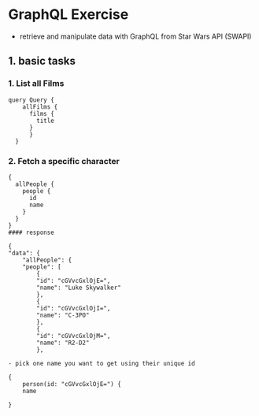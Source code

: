 # GraphQL Exercise

-  retrieve and manipulate data with GraphQL from  Star Wars API (SWAPI)

## 1. basic tasks 
### 1. List all Films 
```
query Query {
    allFilms {
      films {
        title
      }
      }
  }
  ```
### 2. Fetch a specific character
```
{
  allPeople {
    people {
      id
      name
    }
  }
}
#### response
```
    {
    "data": {
        "allPeople": {
        "people": [
            {
            "id": "cGVvcGxlOjE=",
            "name": "Luke Skywalker"
            },
            {
            "id": "cGVvcGxlOjI=",
            "name": "C-3PO"
            },
            {
            "id": "cGVvcGxlOjM=",
            "name": "R2-D2"
            },
```
- pick one name you want to get using their unique id 
```
    {
        person(id: "cGVvcGxlOjE=") {
        name

    }
